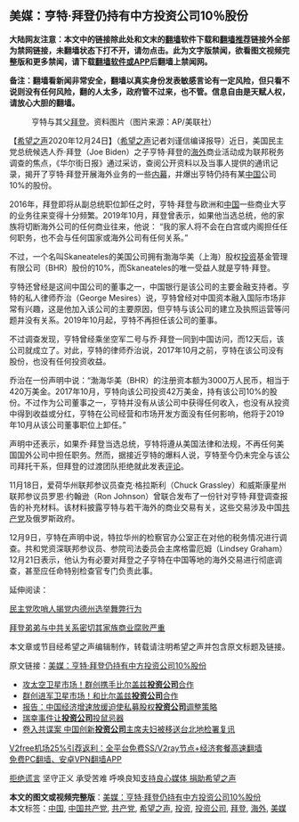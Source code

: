  <h2>美媒：亨特·拜登仍持有中方投资公司10％股份</h2> <p class="notice"><b>大陆网友注意：本文中的链接除此处和文末的<a href="https://github.com/bannedbook/fanqiang" >翻墙</a>软件下载和<a href="https://github.com/killgcd/justmysocks/blob/master/README.md">翻墙推荐</a>链接外全部为禁网链接，未翻墙状态下打不开，请勿点击。此为文字版禁闻，欲看图文视频完整版和更多禁闻，请下载<a href="https://github.com/bannedbook/fanqiang">翻墙软件或APP</a>后翻墙上禁闻网。</p><p>备注：翻墙看新闻非常安全，翻墙以真实身份发表敏感言论有一定风险，但只看不说则没有任何风险，翻的人太多，政府管不过来，也不管。信息自由是天赋人权，请放心大胆的翻墙。</b></p>  <div class="entry"> <figure><figcaption>亨特与其父<a href="https://www.bannedbook.org/bnews/tag/%e6%8b%9c%e7%99%bb/" class="st_tag internal_tag" rel="tag" title="标签 拜登 下的日志">拜登</a>。资料图片（图片来源：AP/美联社）</figcaption></figure> <p>【<span class='wp_keywordlink_affiliate'><a href="https://www.soundofhope.org" title="希望之声" target="_blank">希望之声</a></span>2020年12月24日】（<a href="https://www.bannedbook.org/bnews/tag/%e5%b8%8c%e6%9c%9b%e4%b9%8b%e5%a3%b0/" class="st_tag internal_tag" rel="tag" title="标签 希望之声 下的日志">希望之声</a>记者刘谨信编译报导）近日，美国民主党总统候选人乔·拜登（Joe Biden）之子亨特·拜登的<a href="https://www.bannedbook.org/bnews/tag/%E6%B5%B7%E5%A4%96/" class="st_tag internal_tag" rel="tag" title="标签 海外 下的日志">海外</a>商业活动成为联邦税务调查的焦点，《华尔街日报》通过采访，查阅公开资料以及当事人提供的通讯记录，揭开了亨特·拜登开展海外业务的一些<span class='wp_keywordlink_affiliate'><a href="https://www.bannedbook.org/bnews/ccpdope/" title="中共高层内幕" target="_blank">内幕</a></span>，并爆出亨特仍持有某<span class='wp_keywordlink_affiliate'><a href="https://www.bannedbook.org/" title="中国" target="_blank">中国</a></span>公司10%的股份。</p> <p>2016年，拜登即将从副总统职位卸任之时，亨特·拜登与欧洲和<a href="https://www.bannedbook.org/bnews/tag/%E4%B8%AD%E5%9B%BD/" class="st_tag internal_tag" rel="tag" title="标签 中国 下的日志">中国</a>一些商业大亨的业务往来变得十分频繁。2019年10月，拜登曾表示，如果他当选总统，他的家族将切断海外公司的任何商业往来，他说： “我的家人将不会在白宫或内阁担任任何职务，也不会与任何国家或海外公司有任何关系。”</p> <p>不过，一个名叫Skaneateles的美国公司拥有渤海华美（上海）股权<a href="https://www.bannedbook.org/bnews/tag/%e6%8a%95%e8%b5%84/" class="st_tag internal_tag" rel="tag" title="标签 投资 下的日志">投资</a>基金管理有限公司（BHR）股份的10%，而Skaneateles的唯一受益人就是亨特·拜登。</p>  <p>亨特还曾经是这间中国公司的董事之一，中国银行是该公司的主要金融支持者。亨特的私人律师乔治（George Mesires）说，亨特曾经对中国资本融入国际市场非常有兴趣，这是他加入该公司的主要原因，但亨特与该公司的建立及执照运营等问题并没有关系。2019年10月起，亨特不再担任该公司的董事。</p> <p>不过调查发现，亨特曾经乘坐空军二号与乔·拜登一同到中国访问，而12天后，该公司就成立了。对此，亨特的律师乔治说，2017年10月之前，亨特在该公司没有股份，也没有任何投资收益。</p> <p>乔治在一份声明中说：“渤海华美（BHR）的注册资本额为3000万人民币，相当于420万美金。2017年10月，亨特向该公司投资42万美金，持有该公司10%的股份。不过作为公司董事之一，亨特并没有从该公司中获得任何收入，也没有从投资中得到收益或分红，亨特在公司经营和市场开发方面没有任何影响，他将于2019年10月从该公司董事职位上卸任。”</p>  <p>声明中还表示，如果乔·拜登当选总统，亨特将遵从美国法律和法规，不再任何美国国外公司中担任职务。然而，据接近亨特的爆料人说，亨特至今仍未完全与该公司拜托干系，但拜登的过渡团队拒绝就此发表<span class='wp_keywordlink_affiliate'><a href="https://www.bannedbook.org/bnews/comments/" title="新闻评论" target="_blank">评论</a></span>。</p> <p>11月18日，爱荷华州联邦参议员查克‧格拉斯利（Chuck Grassley）和威斯康星州联邦参议员罗恩‧约翰逊（Ron Johnson）曾联合发布了一份针对亨特‧拜登调查报告的补充材料。该材料披露亨特与若干海外的商业交易有关，这些交易涉及中国<a href="https://www.bannedbook.org/bnews/tag/%e5%85%b1%e4%ba%a7%e5%85%9a/" class="st_tag internal_tag" rel="tag" title="标签 共产党 下的日志">共产党</a>及俄罗斯政府。</p> <p>12月9日，亨特在声明中说，特拉华州的检察官办公室正在对他的税务情况进行调查。共和党资深联邦参议员、参院司法委员会主席格雷厄姆（Lindsey Graham）12月21日表示，他认为有必要对拜登之子亨特在中国等地的海外交易进行彻底调查，甚至应任命特别检查官专门负责此事。</p>  <p>延伸阅读：</p> <p><a data-ctorig="https://www.soundofhope.org/post/456937" data-cturl="https://www.google.com/url?client=internal-element-cse&amp;cx=007749283119516952101:0iwnfnkwnek&amp;q=https://www.soundofhope.org/post/456937&amp;sa=U&amp;ved=2ahUKEwje-OzpnejtAhUH7J4KHdPAAOg4FBAWMAl6BAgBEAI&amp;usg=AOvVaw06TmEPtRYcQpGHLMECxQQB" href="https://www.soundofhope.org/post/456937" target="_blank">民主党吹哨人揭党内德州选举舞弊行为</a></p> <p><a data-ctorig="https://www.soundofhope.org/post/456352" data-cturl="https://www.google.com/url?client=internal-element-cse&amp;cx=007749283119516952101:0iwnfnkwnek&amp;q=https://www.soundofhope.org/post/456352&amp;sa=U&amp;ved=2ahUKEwiP74H0nejtAhVVFzQIHTnWCoE4KBAWMAB6BAgDEAI&amp;usg=AOvVaw0n3B92_hcohd3ALy0WGwZP" href="https://www.soundofhope.org/post/456352" target="_blank">拜登弟弟与中共关系密切其家族商业腐败严重</a></p>  <p>本文章或节目经希望之声编辑制作，转载请注明希望之声并包含原文标题及链接。</p> <p>原文链接：<a class="src_link"  href="https://www.soundofhope.org/post/457039" target="_blank">美媒：亨特·拜登仍持有中方投资公司10%股份</a></p> <ul class='op-related-articles' title='相关阅读'> <li><a href='https://www.bannedbook.org/bnews/taiwannews/20201022/1418224.html' target='_blank'>攻太空卫星市场！群创携手比尔盖兹<b>投资公司</b>合作</a></li> <li><a href='https://www.bannedbook.org/bnews/taiwannews/20201021/1417773.html' target='_blank'>群创进军卫星市场！和比尔盖兹<b>投资公司</b>合作</a></li> <li><a href='https://www.bannedbook.org/bnews/headline/20200828/1387358.html' target='_blank'>报告：中国经济增速放缓迫使私募股权<b>投资公司</b>调整策略</a></li> <li><a href='https://www.bannedbook.org/bnews/ssgc/20200420/1315669.html' target='_blank'>瑞幸事件让<b>投资公司</b>投鼠忌器</a></li> <li><a href='https://www.bannedbook.org/bnews/headline/20191126/1229762.html' target='_blank'>卷入共谍案 中国创新<b>投资公司</b>主席夫妇被移送台北地检署复讯</a></li> </ul> <p class="texttj"> <a href="https://www.bannedbook.org/forum23/topic22702.html" target="_blank">V2free机场25%引荐返利：全平台免费SS/V2ray节点+经济套餐高速翻墙</a><br/> <a href="https://github.com/bannedbook/fanqiang/wiki/%E7%A6%81%E9%97%BB%E7%BD%91%E5%AE%89%E5%8D%93%E7%BF%BB%E5%A2%99%E6%96%B0%E9%97%BBAPP" target="_blank">免费PC翻墙、安卓VPN翻墙APP</a></p><p><span class='wp_keywordlink'><a href="https://www.bannedbook.org/forum2/topic1584.html" title="《拒绝谎言》" target="_blank">拒绝谎言</a></span> 坚守正义 承受苦难 呼唤良知<a href="/page/donate">支持良心媒体 捐助希望之声</a></p><a name='sharetosocial'></a>       <div><b>本文的图文或视频完整版</b>：<a href='https://www.bannedbook.org/bnews/comments/20201225/1454708.html'>美媒：亨特·拜登仍持有中方投资公司10%股份</a></div>  </div><!--END ENTRY--> <div class="postfooter"> <div>本文标签：<a href="https://www.bannedbook.org/bnews/tag/%E4%B8%AD%E5%9B%BD/" rel="tag">中国</a>, <a href="https://www.bannedbook.org/bnews/tag/%e4%b8%ad%e5%9b%bd%e5%85%b1%e4%ba%a7%e5%85%9a/" rel="tag">中国共产党</a>, <a href="https://www.bannedbook.org/bnews/tag/%e5%85%b1%e4%ba%a7%e5%85%9a/" rel="tag">共产党</a>, <a href="https://www.bannedbook.org/bnews/tag/%e5%b8%8c%e6%9c%9b%e4%b9%8b%e5%a3%b0/" rel="tag">希望之声</a>, <a href="https://www.bannedbook.org/bnews/tag/%e6%8a%95%e8%b5%84/" rel="tag">投资</a>, <a href="https://www.bannedbook.org/bnews/tag/%E6%8A%95%E8%B5%84%E5%85%AC%E5%8F%B8/" rel="tag">投资公司</a>, <a href="https://www.bannedbook.org/bnews/tag/%e6%8b%9c%e7%99%bb/" rel="tag">拜登</a>, <a href="https://www.bannedbook.org/bnews/tag/%E6%B5%B7%E5%A4%96/" rel="tag">海外</a>, <a href="https://www.bannedbook.org/bnews/tag/%e7%be%8e%e5%aa%92/" rel="tag">美媒</a></div>  </div><!--END POSTFOOTER--> 
